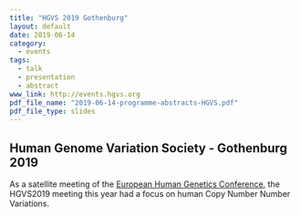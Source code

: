```yaml
---
title: "HGVS 2019 Gothenburg"
layout: default
date: 2019-06-14
category:
  - events
tags:
  - talk
  - presentation
  - abstract
www_link: http://events.hgvs.org
pdf_file_name: "2019-06-14-programme-abstracts-HGVS.pdf"
pdf_file_type: slides
---
```



## Human Genome Variation Society - Gothenburg 2019

As a satellite meeting of the [European Human Genetics Conference](https://www.eshg.org/index.php?id=94), the HGVS2019 meeting this year had a focus on human Copy Number Number Variations. 